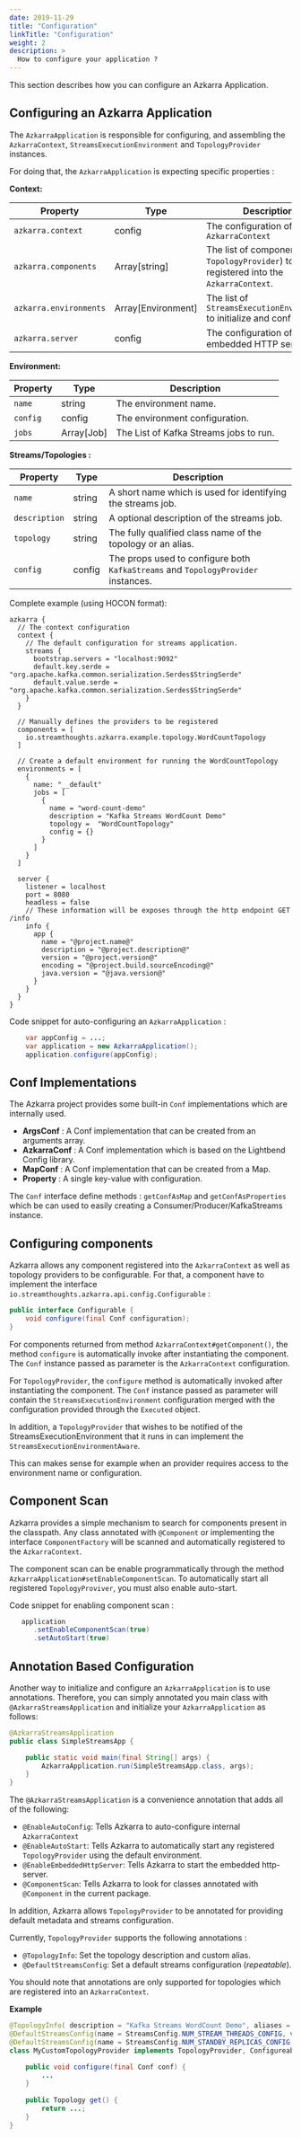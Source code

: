 ```yaml
---
date: 2019-11-29
title: "Configuration"
linkTitle: "Configuration"
weight: 2
description: >
  How to configure your application ?
---
```


This section describes how you can configure an Azkarra Application.

## Configuring an Azkarra Application

The `AzkarraApplication` is responsible for configuring, and assembling 
the `AzkarraContext`, `StreamsExecutionEnvironment` and `TopologyProvider` instances.

For doing that, the `AzkarraApplication` is expecting specific properties :

**Context:**

| Property                             | Type                | Description                                                         |
|--------------------------------------|-------------------- |---------------------------------------------------------------------|
|  `azkarra.context`                   |  config             | The configuration of the `AzkarraContext`                           |                   
|  `azkarra.components`                |  Array[string]      | The list of components (e.g: `TopologyProvider`) to be registered into the `AzkarraContext`. |
|  `azkarra.environments`              |  Array[Environment] | The list of `StreamsExecutionEnvironment` to initialize and configure.   |
|  `azkarra.server`                    |  config             | The configuration of the embedded HTTP server.                           |

**Environment:** 

| Property                     | Type         | Description                                                         |
|----------------------------  |------------- |---------------------------------------------------------------------|
|  `name`                      |  string      | The environment name.                                               |     
|  `config`                    |  config      | The environment configuration.                                      |        
|  `jobs`                      |  Array[Job]  | The List of Kafka Streams jobs to run.                              |

**Streams/Topologies :**

| Property                     | Type         | Description                                                         |
|------------------------------|--------------|---------------------------------------------------------------------|
|  `name`                      |  string      | A short name which is used for identifying the streams job.         |     
|  `description`               |  string      | A optional description of the streams job.                          |     
|  `topology`                  |  string      | The fully qualified class name of the topology or an alias.         |                   
|  `config`                    |  config      | The props used to configure both `KafkaStreams` and `TopologyProvider` instances.  | 


Complete example (using HOCON format): 
```
azkarra {
  // The context configuration
  context {
    // The default configuration for streams application.
    streams {
      bootstrap.servers = "localhost:9092"
      default.key.serde = "org.apache.kafka.common.serialization.Serdes$StringSerde"
      default.value.serde = "org.apache.kafka.common.serialization.Serdes$StringSerde"
    }
  }

  // Manually defines the providers to be registered
  components = [
    io.streamthoughts.azkarra.example.topology.WordCountTopology
  ]

  // Create a default environment for running the WordCountTopology
  environments = [
    {
      name: "__default"
      jobs = [
        {
          name = "word-count-demo"
          description = "Kafka Streams WordCount Demo"
          topology =  "WordCountTopology"
          config = {}
        }
      ]
    }
  ]

  server {
    listener = localhost
    port = 8080
    headless = false
    // These information will be exposes through the http endpoint GET /info
    info {
      app {
        name = "@project.name@"
        description = "@project.description@"
        version = "@project.version@"
        encoding = "@project.build.sourceEncoding@"
        java.version = "@java.version@"
      }
    }
  }
}
```

Code snippet for auto-configuring an `AzkarraApplication` : 

```java
    var appConfig = ...;
    var application = new AzkarraApplication();
    application.configure(appConfig);
```

## Conf Implementations

The Azkarra project provides some built-in `Conf` implementations which are internally used.

* **ArgsConf** : A Conf implementation that can be created from an arguments array.
* **AzkarraConf** : A Conf implementation which is based on the Lightbend Config library.  
* **MapConf** : A Conf implementation that can be created from a Map.
* **Property** : A single key-value with configuration.

The `Conf` interface define methods : `getConfAsMap` and `getConfAsProperties` 
which be can used to easily creating a Consumer/Producer/KafkaStreams instance.

## Configuring components

Azkarra allows any component registered into the `AzkarraContext` as well as topology providers to be configurable.
For that, a component have to implement the interface `io.streamthoughts.azkarra.api.config.Configurable` : 

```java
public interface Configurable {
    void configure(final Conf configuration);
}
```

For components returned from method `AzkarraContext#getComponent()`, the method `configure` is automatically invoke
after instantiating the component. The `Conf` instance passed as parameter is the `AzkarraContext` configuration.

For `TopologyProvider`, the `configure` method is automatically invoked after instantiating the component. 
The `Conf` instance passed as parameter will contain the `StreamsExecutionEnvironment` configuration merged
with the configuration provided through the `Executed` object.

In addition, a `TopologyProvider` that wishes to be notified of the StreamsExecutionEnvironment that it runs in can 
implement the `StreamsExecutionEnvironmentAware`.

This can makes sense for example when an provider requires access to the environment name or configuration. 

## Component Scan

Azkarra provides a simple mechanism to search for components present in the classpath.
Any class annotated with `@Component` or implementing the interface `ComponentFactory` will be scanned and automatically
registered to the `AzkarraContext`.

The component scan can be enable programmatically through the method `AzkarraApplication#setEnableComponentScan`.
To automatically start all registered `TopologyProviver`, you must also enable auto-start.

Code snippet for enabling component scan : 

```java
   application
      .setEnableComponentScan(true)
      .setAutoStart(true) 
```

## Annotation Based Configuration

Another way to initialize and configure an `AzkarraApplication` is to use annotations.
Therefore, you can simply annotated you main class with `@AzkarraStreamsApplication` 
and initialize your `AzkarraApplication` as follows:

```java
@AzkarraStreamsApplication
public class SimpleStreamsApp {

    public static void main(final String[] args) {
        AzkarraApplication.run(SimpleStreamsApp.class, args);
    }
}
```

The `@AzkarraStreamsApplication` is a convenience annotation that adds all of the following:

 * `@EnableAutoConfig`: Tells Azkarra to auto-configure internal `AzkarraContext`
 * `@EnableAutoStart`: Tells Azkarra to automatically start any registered `TopologyProvider` using the default environment.
 * `@EnableEmbeddedHttpServer`: Tells Azkarra to start the embedded http-server.
 * `@ComponentScan`: Tells Azkarra to look for classes annotated with `@Component` in the current package.

In addition, Azkarra allows `TopologyProvider` to be annotated for providing default metadata and streams configuration.

Currently, `TopologyProvider` supports the following annotations :

 * `@TopologyInfo`: Set the topology description and custom alias.
 * `@DefaultStreamsConfig`: Set a default streams configuration (_repeatable_).
 
You should note that annotations are only supported for topologies which are registered into an `AzkarraContext`.

**Example**

```java
@TopologyInfo( description = "Kafka Streams WordCount Demo", aliases = "custom")
@DefaultStreamsConfig(name = StreamsConfig.NUM_STREAM_THREADS_CONFIG, value = "4")
@DefaultStreamsConfig(name = StreamsConfig.NUM_STANDBY_REPLICAS_CONFIG, value = "2")
class MyCustomTopologyProvider implements TopologyProvider, Configureable {

    public void configure(final Conf conf) {
        ...
    }   
    
    public Topology get() {
        return ...;
    }
}
```


